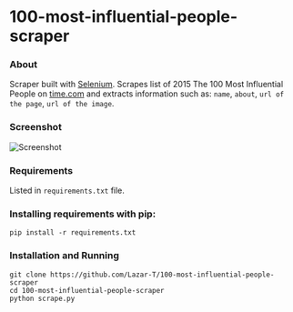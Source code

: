 100-most-influential-people-scraper
=========

### About
Scraper built with [Selenium](http://selenium-python.readthedocs.org/). Scrapes list of 2015 The 100 Most Influential People on [time.com](http://time.com/collection/2015-time-100/) and extracts information such as: ```name```, ```about```, ```url of the page```, ```url of the image```.

### Screenshot

![Screenshot](http://i.imgur.com/7xFjYYG.png)


### Requirements

Listed in ```requirements.txt``` file.

### Installing requirements with pip:

```
pip install -r requirements.txt
```
### Installation and Running
```
git clone https://github.com/Lazar-T/100-most-influential-people-scraper
cd 100-most-influential-people-scraper
python scrape.py
```
